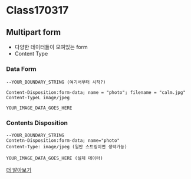 # Class170317
## Multipart form

* 다양한 데이터들이 모여있는 form
* Content Type

### Data Form
```objc
--YOUR_BOUNDARY_STRING (여기서부터 시작?)

Content-Disposition:form-data; name = "photo"; filename = "calm.jpg"
Content-TypeL image/jpeg

YOUR_IMAGE_DATA_GOES_HERE
```

### Contents Disposition

```objc
--YOUR_BOUNDARY_STRING
Contetn-Disposition:form-data; name="photo"
Content-Type: image/jpeg (일반 스트링이면 생략가능)

YOUR_IMAGE_DATA_GOES_HERE (실제 데이터)
```

[더 알아보기](https://developer.apple.com/library/content/documentation/Cocoa/Conceptual/URLLoadingSystem/URLLoadingSystem.html)